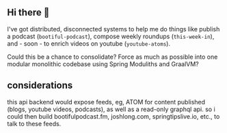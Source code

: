 ## Hi there 👋

I've got distributed, disconnected systems to help me do things like publish a podcast (`bootiful-podcast`), compose weekly roundups (`this-week-in`), and - soon - to enrich videos on youtube (`youtube-atoms`). 

Could this be a chance to consolidate? Force as much as possible into one modular monolithic codebase using Spring Moduliths and GraalVM? 

## considerations 




 


this api backend would expose feeds, eg, ATOM for content published (blogs, youtube videos, podcasts), as well as a read-only graphql api. so i could then build bootifulpodcast.fm, joshlong.com, springtipslive.io, etc., to talk to these feeds. 





